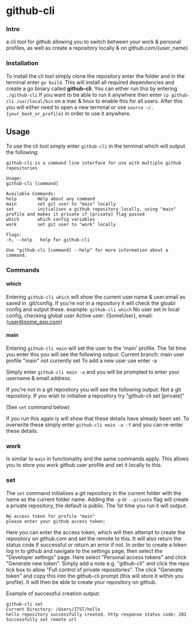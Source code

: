 # github-cli

### Intro
a cli tool for github allowing you to switch between your work & personal profiles, as well as create a repository locally & on github.com/{user_name}

### Installation
To install the cli tool simply clone the repository enter the folder and in the terminal enter `go build`.
This will install all required dependencies and create a go binary called __github-cli__.
You can either run this by entering `./github-cli`
If you want to be able to run it anywhere then enter `cp github-cli /usr/local/bin` on a mac & linux to enable this for all users. After this you will either need to open a new terminal or use `source ~/.{your_bash_or_profile}` in order to use it anywhere.

## Usage
To use the cli tool simply enter `github-cli` in the terminal which will output the following:

    github-cli is a command line interface for use with multiple github repositories

    Usage:
    github-cli [command]

    Available Commands:
    help        Help about any command
    main        set git user to "main" locally
    set         initialises a github repository locally, using "main" profile and makes it private if [private] flag passed
    which       which config variables
    work        set git user to "work" locally

    Flags:
    -h, --help   help for github-cli

    Use "github-cli [command] --help" for more information about a command.
    
### Commands
#### which
Entering `github-cli which` will show the current user.name & user.email as saved in .git/config. If you're not in a repository it will check the gloabl config and output these.
example:
    `github-cli which`
    No user set in local config, checking global user
    Active user: {SomeUser}, email: {user@some_esp.com}

#### main
Entering `github-cli main` will set the user to the 'main' profile. The 1st time you enter this you will see the following output:
    Current branch: main
    user profile "main" not currently set
    To add a new user use enter -a

Simply enter `github-cli main -a` and you will be prompted to enter your username & email address.

If you're not in a git repository you will see the following output:
    Not a git repository. If you wish to initialise a repository try "github-cli set [private]"

(See `set` command below)

If you run this again iy will show that these details have already been set. To overwrite these simply enter `github-cli main -a -f` and you can re-enter these details.

### work

Is similar to `main` in functionality and the same commands apply. This allows you to store you work github user profile and set it locally to this.

### set

The `set` command initialises a git repository in the current folder with the name as the current folder name.
Adding the `-p` or `--private` flag will create a private repository, the default is public. The 1st time you run it will output:

    No access token for profile "main"
    please enter your github access token:

Here you can enter the access token, which will then attempt to create the repository on github.com and set the remote to this. It will also return the status code if successful or return an error if not. In order to create a token log in to github and navigate to the settings page, then select the "Developer settings" page. Here select "Personal access tokens" and click "Generate new token". Simply add a note e.g. "github-cli" and click the repo tick box to allow "Full control of private repositories". The click "Generate token" and copy this into the github-cli prompt (this will store it within you profile). It will then be able to create your repository on github.

Example of successful creation output:

    github-cli set
    Current Directory: /Users/ITST/hello
    hello repository successfully created, http response status code: 201
    Successfully set remote url

